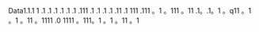 Data1.1.1
1
.1
.1
.1
.1
.1
.1
.111
.1
.1
.1
.1
.11
.1
111
.111
。1
。111
。11
.1。.1。1
。q11
。1
。1
。11
。1111
.0
1111
。111。1
。1
。11
。1
